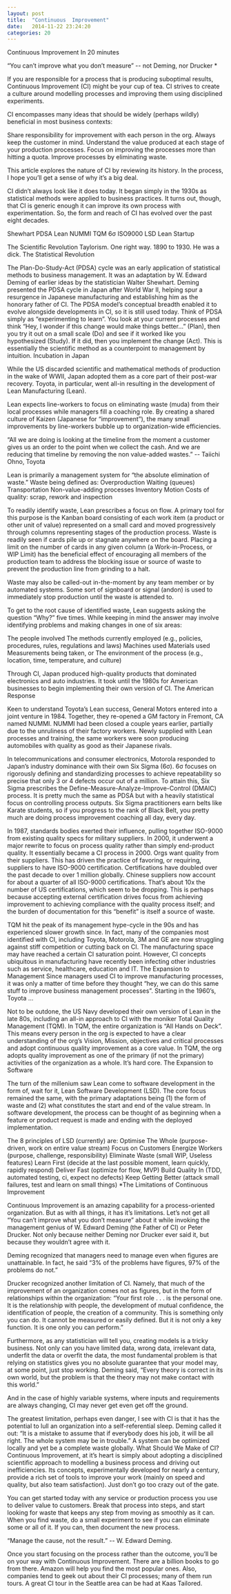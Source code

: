 ```yaml
---
layout: post
title:  "Continuous  Improvement"
date:   2014-11-22 23:24:20
categories: 20
---
```


Continuous Improvement
In 20 minutes

“You can’t improve what you don’t measure”
    -- not Deming, nor Drucker *

If you are responsible for a process that is producing suboptimal results, Continuous Improvement (CI) might be your cup of tea. CI strives to create a culture around modelling processes and improving them using disciplined experiments. 

CI encompasses many ideas that should be widely (perhaps wildly) beneficial in most business contexts:

Share responsibility for improvement with each person in the org.
Always keep the customer in mind.
Understand the value produced at each stage of your production processes.
Focus on improving the processes more than hitting a quota.
Improve processes by eliminating waste.

This article explores the nature of CI by reviewing its history. In the process, I hope you’ll get a sense of why it’s a big deal.

CI didn’t always look like it does today. It began simply in the 1930s as statistical methods were applied to business practices. It turns out, though, that CI is generic enough it can improve its own process with experimentation. So, the form and reach of CI has evolved over the past eight decades.

  Shewhart     PDSA           Lean                    NUMMI TQM   6σ  ISO9000       LSD    Lean Startup

The Scientific Revolution
Taylorism. One right way. 1890 to 1930. He was a dick.
The Statistical Revolution

The Plan-Do-Study-Act (PDSA) cycle was an early application of statistical methods to business management. It was an adaptation by W. Edward Deming of earlier ideas by the statistician Walter Shewhart. Deming presented the PDSA cycle in Japan after World War II, helping spur a resurgence in Japanese manufacturing and establishing him as the honorary father of CI. The PDSA model’s conceptual breadth enabled it to evolve alongside developments in CI, so it is still used today. Think of PDSA simply as “experimenting to learn”. You look at your current processes and think “Hey, I wonder if this change would make things better…” (Plan), then you try it out on a small scale (Do) and see if it worked like you hypothesized (Study). If it did, then you implement the change (Act). This is essentially the scientific method as a counterpoint to management by intuition.
Incubation in Japan

While the US discarded scientific and mathematical methods of production in the wake of WWII, Japan adopted them as a core part of their post-war recovery. Toyota, in particular, went all-in resulting in the development of Lean Manufacturing (Lean).

Lean expects line-workers to focus on eliminating waste (muda) from their local processes while managers fill a coaching role. By creating a shared culture of Kaizen (Japanese for “improvement”), the many small improvements by line-workers bubble up to organization-wide efficiencies. 

“All we are doing is looking at the timeline from the moment a customer gives us an order to the point when we collect the cash. And we are reducing that timeline by removing the non value-added wastes.” -- Taiichi Ohno, Toyota

Lean is primarily a management system for “the absolute elimination of waste.” Waste being defined as:
Overproduction
Waiting (queues)
Transportation
Non-value-adding processes
Inventory
Motion
Costs of quality: scrap, rework and inspection

To readily identify waste, Lean prescribes a focus on flow. A primary tool for this purpose is the Kanban board consisting of each work item (a product or other unit of value) represented on a small card and moved progressively through columns representing stages of the production process. Waste is readily seen if cards pile up or stagnate anywhere on the board. Placing a limit on the number of cards in any given column (a Work-in-Process, or WIP Limit) has the beneficial effect of encouraging all members of the production team to address the blocking issue or source of waste to prevent the production line from grinding to a halt. 

Waste may also be called-out in-the-moment by any team member or by automated systems. Some sort of signboard or signal (andon) is used to immediately stop production until the waste is attended to.

To get to the root cause of identified waste, Lean suggests asking the question “Why?” five times. While keeping in mind the answer may involve identifying problems and making changes in one of six areas:

The people involved
The methods currently employed (e.g., policies, procedures, rules, regulations and laws)
Machines used
Materials used
Measurements being taken, or
The environment of the process (e.g., location, time, temperature, and culture)

Through CI, Japan produced high-quality products that dominated electronics and auto industries. It took until the 1980s for American businesses to begin implementing their own version of CI.
The American Response

Keen to understand Toyota’s Lean success, General Motors entered into a joint venture in 1984. Together, they re-opened a GM factory in Fremont, CA named NUMMI. NUMMI had been closed a couple years earlier, partially due to the unruliness of their factory workers. Newly supplied with Lean processes and training, the same workers were soon producing automobiles with quality as good as their Japanese rivals.

In telecommunications and consumer electronics, Motorola responded to Japan’s industry dominance with their own Six Sigma (6σ). 6σ focuses on rigorously defining and standardizing processes to achieve repeatability so precise that only 3 or 4 defects occur out of a million. To attain this, Six Sigma prescribes the Define-Measure-Analyze-Improve-Control (DMAIC) process. It is pretty much the same as PDSA but with a heavily statistical focus on controlling process outputs. Six Sigma practitioners earn belts like Karate students, so if you progress to the rank of Black Belt, you pretty much are doing process improvement coaching all day, every day.

In 1987, standards bodies exerted their influence, pulling together ISO-9000 from existing quality specs for military suppliers. In 2000, it underwent a major rewrite to focus on process quality rather than simply end-product quality. It essentially became a CI process in 2000. Orgs want quality from their suppliers. This has driven the practice of favoring, or requiring, suppliers to have ISO-9000 certification. Certifications have doubled over the past decade to over 1 million globally. Chinese suppliers now account for about a quarter of all ISO-9000 certifications. That’s about 10x the number of US certifications, which seem to be dropping. This is perhaps because accepting external certification drives focus from achieving improvement to achieving compliance with the quality process itself; and the burden of documentation for this “benefit” is itself a source of waste.

TQM hit the peak of its management hype-cycle in the 90s and has experienced slower growth since. In fact, many of the companies most identified with CI, including Toyota, Motorola, 3M and GE are now struggling against stiff competition or cutting back on CI. The manufacturing space may have reached a certain CI saturation point. However, CI concepts ubiquitous in manufacturing have recently been infecting other industries such as service, healthcare, education and IT.
The Expansion to Management
Since managers used CI to improve manufacturing processes, it was only a matter of time before they thought “hey, we can do this same stuff to improve business management processes”. Starting in the 1960’s, Toyota …

Not to be outdone, the US Navy developed their own version of Lean in the late 80s, including an all-in approach to CI with the moniker Total Quality Management (TQM). In TQM, the entire organization is “All Hands on Deck”. This means every person in the org is expected to have a clear understanding of the org’s Vision, Mission, objectives and critical processes and adopt continuous quality improvement as a core value. In TQM, the org adopts quality improvement as one of the primary (if not the primary) activities of the organization as a whole. It’s hard core.
The Expansion to Software

The turn of the millenium saw Lean come to software development in the form of, wait for it, Lean Software Development (LSD). The core focus remained the same, with the primary adaptations being (1) the form of waste and (2) what constitutes the start and end of the value stream. In software development, the process can be thought of as beginning when a feature or product request is made and ending with the deployed implementation.

The 8 principles of LSD (currently) are:
Optimise The Whole (purpose-driven, work on entire value stream)
Focus on Customers
Energize Workers (purpose, challenge, responsibility)
Eliminate Waste (small WIP, Useless features)
Learn First (decide at the last possible moment, learn quickly, rapidly respond)
Deliver Fast (optimize for flow, MVP)
Build Quality In (TDD, automated testing, ci, expect no defects)
Keep Getting Better (attack small failures, test and learn on small things)
*The Limitations of Continuous Improvement

Continuous Improvement is an amazing capability for a process-oriented organization. But as with all things, it has it’s limitations. Let’s not get all “You can’t improve what you don’t measure” about it while invoking the management genius of W. Edward Deming (the Father of CI) or Peter Drucker. Not only because neither Deming nor Drucker ever said it, but because they wouldn’t agree with it.

Deming recognized that managers need to manage even when figures are unattainable. In fact, he said “3% of the problems have figures, 97% of the problems do not.” 

Drucker recognized another limitation of CI. Namely, that much of the improvement of an organization comes not as figures, but in the form of relationships within the organization: “Your first role . . . is the personal one. It is the relationship with people, the development of mutual confidence, the identification of people, the creation of a community. This is something only you can do. It cannot be measured or easily defined. But it is not only a key function. It is one only you can perform.”

Furthermore, as any statistician will tell you, creating models is a tricky business. Not only can you have limited data, wrong data, irrelevant data, underfit the data or overfit the data, the most fundamental problem is that relying on statistics gives you no absolute guarantee that your model may, at some point, just stop working. Deming said, “Every theory is correct in its own world, but the problem is that the theory may not make contact with this world.”

And in the case of highly variable systems, where inputs and requirements are always changing, CI may never get even get off the ground.

The greatest limitation, perhaps even danger, I see with CI is that it has the potential to lull an organization into a self-referential sleep. Deming called it out: “It is a mistake to assume that if everybody does his job, it will be all right. The whole system may be in trouble.” A system can be optimized locally and yet be a complete waste globally.
What Should We Make of CI?
Continuous Improvement, at it’s heart is simply about adopting a disciplined scientific approach to modelling a business process and driving out inefficiencies. Its concepts, experimentally developed for nearly a century, provide a rich set of tools to improve your work (mainly on speed and quality, but also team satisfaction). Just don’t go too crazy out of the gate.

You can get started today with any service or production process you use to deliver value to customers. Break that process into steps, and start looking for waste that keeps any step from moving as smoothly as it can. When you find waste, do a small experiment to see if you can eliminate some or all of it. If you can, then document the new process. 

“Manage the cause, not the result.” -- W. Edward Deming.

Once you start focusing on the process rather than the outcome, you’ll be on your way with Continuous Improvement. There are a billion books to go from there. Amazon will help you find the most popular ones. Also, companies tend to geek out about their CI processes; many of them run tours. A great CI tour in the Seattle area can be had at Kaas Tailored.

